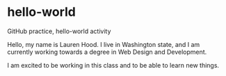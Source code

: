 # hello-world
GitHub practice, hello-world activity

Hello, my name is Lauren Hood. I live in Washington state, and I am currently working towards a degree in Web Design and Development.

I am excited to be working in this class and to be able to learn new things. 
